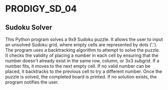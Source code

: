 # PRODIGY_SD_04

## Sudoku Solver

This Python program solves a 9x9 Sudoku puzzle. It allows the user to input an unsolved Sudoku grid, where empty cells are represented by dots ('.'). The program uses a backtracking algorithm to attempt to solve the puzzle. It checks the validity of placing a number in each cell by ensuring that the number doesn't already exist in the same row, column, or 3x3 subgrid. If a number fits, it moves to the next empty cell. If no valid number can be placed, it backtracks to the previous cell to try a different number. 
Once the puzzle is solved, the completed board is printed. If no solution exists, the program notifies the user.
